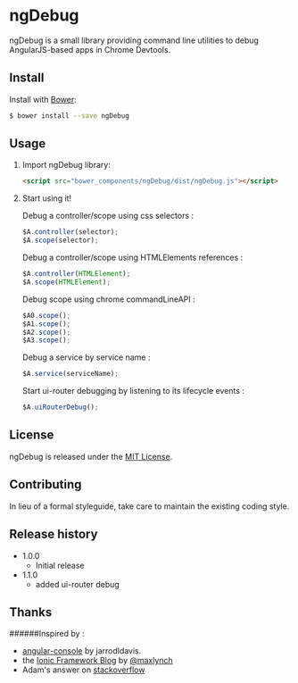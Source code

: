 # ngDebug

ngDebug is a small library providing command line utilities to debug AngularJS-based apps in Chrome Devtools.

## Install

Install with [Bower](http://bower.io):

```sh
$ bower install --save ngDebug
```

## Usage

1. Import ngDebug library:

    ```html
    <script src="bower_components/ngDebug/dist/ngDebug.js"></script>
    ```

2. Start using it!

	Debug a controller/scope using css selectors :
    ```js
    $A.controller(selector);
    $A.scope(selector);
    ```

    Debug a controller/scope using HTMLElements references :
    ```js
    $A.controller(HTMLElement);
    $A.scope(HTMLElement);
    ```

    Debug scope using chrome commandLineAPI :
    ```js
    $A0.scope();
    $A1.scope();
    $A2.scope();
    $A3.scope();
    ```

    Debug a service by service name :
    ```js
    $A.service(serviceName);
    ```
    
    Start ui-router debugging by listening to its lifecycle events :
    ```js
    $A.uiRouterDebug();
    ```

## License
ngDebug is released under the [MIT License](http://opensource.org/licenses/MIT).

## Contributing
In lieu of a formal styleguide, take care to maintain the existing coding style.

## Release history
- 1.0.0
  - Initial release
- 1.1.0
	- added ui-router debug 

## Thanks

######Inspired by : 
- [angular-console](https://github.com/jarrodldavis/angular-console) by jarrodldavis.
- the [Ionic Framework Blog](http://ionicframework.com/blog/angularjs-console/) by [@maxlynch](https://twitter.com/maxlynch)
- Adam's answer on [stackoverflow](http://stackoverflow.com/a/20786262/69362)
